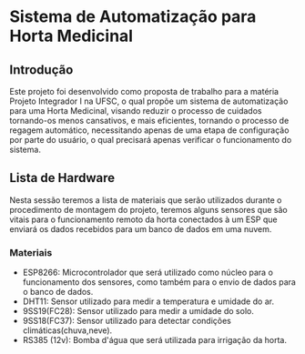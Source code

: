 # Sistema de Automatização para Horta Medicinal
 ##  Introdução

 Este projeto foi desenvolvido como proposta de trabalho para a matéria Projeto Integrador I na UFSC, o qual propõe um sistema de automatização para uma Horta Medicinal, visando reduzir o processo de cuidados tornando-os menos cansativos, e mais eficientes, tornando o processo de regagem automático, necessitando apenas de uma etapa de configuração por parte do usuário, o qual precisará apenas verificar o funcionamento do sistema.

##  Lista de Hardware 

Nesta sessão teremos a lista de materiais que serão utilizados durante o procedimento de montagem do projeto, teremos alguns sensores que são vitais para o funcionamento remoto da horta conectados à um ESP que enviará os dados recebidos para um banco de dados em uma nuvem.

### Materiais
- ESP8266: Microcontrolador que será utilizado como núcleo para o funcionamento dos sensores, como também para o envio de dados para o banco de dados.
- DHT11: Sensor utilizado para medir a temperatura e umidade do ar.
- 9SS19(FC28): Sensor utilizado para medir a umidade do solo.
- 9SS18(FC37): Sensor utilizado para detectar condições climáticas(chuva,neve).
- RS385 (12v): Bomba d'água que será utilizada para irrigação da horta.  
  
 
 
 
